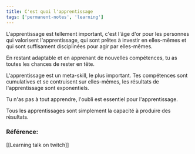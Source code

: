 ```yaml
---
title: C'est quoi l'apprentissage
tags: ['permanent-notes', 'learning']
---
```


L'apprentissage est tellement important, c'est l'âge d'or pour les personnes qui valorisent l'apprentissage, qui sont prêtes à investir en elles-mêmes et qui sont suffisament disciplinées pour agir par elles-mêmes.

En restant adaptable et en apprenant de nouvelles compétences, tu as toutes les chances de rester en tête. 

L'apprentissage est un meta-skill, le plus important.  Tes compétences sont cumulatives et se contruisent sur elles-mêmes, les résultats de l'apprentissage sont exponentiels.

Tu n'as pas à tout apprendre, l'oubli est essentiel pour l'apprentissage.

Tous les apprentissages sont simplement la capacité à produire des résultats.

### Référence:
[[Learning talk on twitch]]